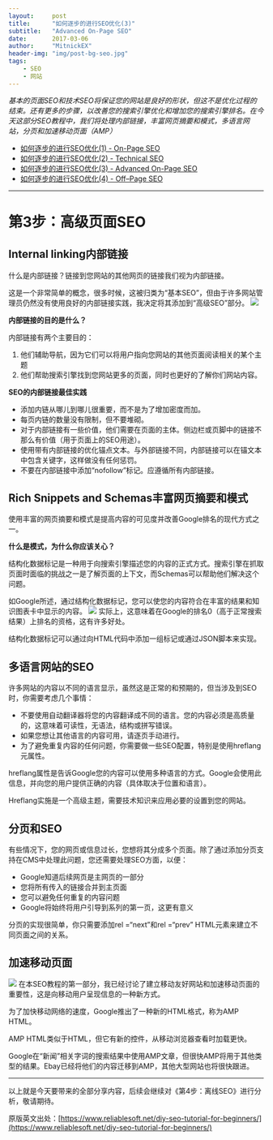 ```yaml
---
layout:     post
title:      "如何逐步的进行SEO优化(3)"
subtitle:   "Advanced On-Page SEO"
date:       2017-03-06
author:     "MitnickEX"
header-img: "img/post-bg-seo.jpg"
tags:
    - SEO
    - 网站
---
```


*基本的页面SEO和技术SEO将保证您的网站是良好的形状，但这不是优化过程的结束。还有更多的步骤，以改善您的搜索引擎优化和增加您的搜索引擎排名。在今天这部分SEO教程中，我们将处理内部链接，丰富网页摘要和模式，多语言网站，分页和加速移动页面（AMP）*


- [如何逐步的进行SEO优化(1) - On-Page SEO](http://mitnickex.github.io/2017/02/28/seo-acknowledge1/)
- [如何逐步的进行SEO优化(2) - Technical SEO](http://mitnickex.github.io/2017/03/02/seo-acknowledge2/)
- [如何逐步的进行SEO优化(3) - Advanced On-Page SEO](http://mitnickex.github.io/2017/03/06/seo-acknowledge3/)
- [如何逐步的进行SEO优化(4) - Off–Page SEO](http://mitnickex.github.io/2017/03/28/seo-acknowledge4/)

----------

# 第3步：高级页面SEO #

## Internal linking内部链接 ##
什么是内部链接？链接到您网站的其他网页的链接我们视为内部链接。

这是一个非常简单的概念，很多时候，这被归类为“基本SEO”，但由于许多网站管理员仍然没有使用良好的内部链接实践，我决定将其添加到“高级SEO”部分。
![](http://i.imgur.com/6HhKw6P.gif)

**内部链接的目的是什么？**

内部链接有两个主要目的：

1. 他们辅助导航，因为它们可以将用户指向您网站的其他页面阅读相关的某个主题
2. 他们帮助搜索引擎找到您网站更多的页面，同时也更好的了解你们网站内容。

**SEO的内部链接最佳实践**

- 添加内链从哪儿到哪儿很重要，而不是为了增加密度而加。
- 每页内链的数量没有限制，但不要堆砌。
- 对于内部链接有一些价值，他们需要在页面的主体。侧边栏或页脚中的链接不那么有价值（用于页面上的SEO用途）。
- 使用带有内部链接的优化锚点文本。与外部链接不同，内部链接可以在锚文本中包含关键字，这样做没有任何惩罚。
- 不要在内部链接中添加“nofollow”标记。应遵循所有内部链接。

## Rich Snippets and Schemas丰富网页摘要和模式 ##
使用丰富的网页摘要和模式是提高内容的可见度并改善Google排名的现代方式之一。

**什么是模式，为什么你应该关心？**

结构化数据标记是一种用于向搜索引擎描述您的内容的正式方式。搜索引擎在抓取页面时面临的挑战之一是了解页面的上下文，而Schemas可以帮助他们解决这个问题。

如Google所述，通过结构化数据标记，您可以使您的内容符合在丰富的结果和知识图表卡中显示的内容。
![](http://i.imgur.com/H26Co4x.png)
实际上，这意味着在Google的排名0（高于正常搜索结果）上排名的资格，这有许多好处。

结构化数据标记可以通过向HTML代码中添加一组标记或通过JSON脚本来实现。

## 多语言网站的SEO ##
许多网站的内容以不同的语言显示，虽然这是正常的和预期的，但当涉及到SEO时，你需要考虑几个事情：

- 不要使用自动翻译器将您的内容翻译成不同的语言。您的内容必须是高质量的，这意味着可读性，无语法，结构或拼写错误。
- 如果您想让其他语言的内容可用，请逐页手动进行。
- 为了避免重复内容的任何问题，你需要做一些SEO配置，特别是使用hreflang元属性。

hreflang属性是告诉Google您的内容可以使用多种语言的方式。Google会使用此信息，并向您的用户提供正确的内容（具体取决于位置和语言）。

Hreflang实施是一个高级主题，需要技术知识来应用必要的设置到您的网站。

## 分页和SEO ##

有些情况下，您的网页或信息过长，您想将其分成多个页面。除了通过添加分页支持在CMS中处理此问题，您还需要处理SEO方面，以便：

- Google知道后续网页是主网页的一部分
- 您将所有传入的链接合并到主页面
- 您可以避免任何重复的内容问题
- Google将始终将用户引导到系列的第一页，这更有意义

分页的实现很简单，你只需要添加rel =“next”和rel =“prev” HTML元素来建立不同页面之间的关系。

## 加速移动页面 ##
![](http://i.imgur.com/Eo7Q2k7.png)
在本SEO教程的第一部分，我已经讨论了建立移动友好网站和加速移动页面的重要性，这是向移动用户呈现信息的一种新方式。

为了加快移动网络的速度，Google推出了一种新的HTML格式，称为AMP HTML。

AMP HTML类似于HTML，但它有新的控件，从移动浏览器查看时加载更快。

Google在“新闻”相关字词的搜索结果中使用AMP文章，但很快AMP将用于其他类型的结果。Ebay已经将他们的内容迁移到AMP，其他大型网站也将很快跟进。


----
以上就是今天要带来的全部分享内容，后续会继续对《第4步：离线SEO》进行分析，敬请期待。

原版英文出处：[https://www.reliablesoft.net/diy-seo-tutorial-for-beginners/](https://www.reliablesoft.net/diy-seo-tutorial-for-beginners/)